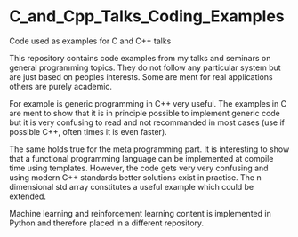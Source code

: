 # C_and_Cpp_Talks_Coding_Examples
Code used as examples for C and C++ talks

This repository contains code examples from my talks and seminars on general programming topics. They do not follow any 
particular system but are just based on peoples interests. Some are ment for real applications others are purely academic. 

For example is generic programming in C++ very useful. The examples in C are ment to show that it is in principle possible
to implement generic code but it is very confusing to read and not recommanded in most cases (use if possible C++, often times it is even faster).

The same holds true for the meta programming part. It is interesting to show that a functional programming language can be
implemented at compile time using templates. However, the code gets very very confusing and using modern C++ standards better
solutions exist in practise. The n dimensional std array constitutes a useful example which could be extended.

Machine learning and reinforcement learning content is implemented in Python and therefore placed in a different repository.
